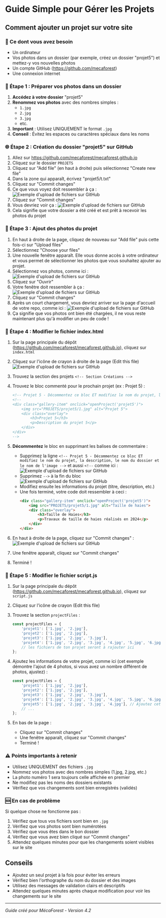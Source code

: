 # Guide Simple pour Gérer les Projets
## Comment ajouter un projet sur votre site

### 🎯 Ce dont vous avez besoin
- Un ordinateur
- Vos photos dans un dossier (par exemple, créez un dossier "projet5") et mettez-y vos nouvelles photos
- Un compte GitHub (https://github.com/mecaforest)
- Une connexion internet

### 📸 Étape 1 : Préparer vos photos dans un dossier 
1. **Accédez à votre dossier** "projet5"
2. **Renommez vos photos** avec des nombres simples :
   - `1.jpg`
   - `2.jpg`
   - `3.jpg`
   - etc.
3. **Important** : Utilisez UNIQUEMENT le format `.jpg`
4. **Conseil** : Évitez les espaces ou caractères spéciaux dans les noms

### 🌐 Étape 2 : Création du dossier "projet5" sur GitHub
1. Allez sur https://github.com/mecaforest/mecaforest.github.io
2. Cliquez sur le dossier `PROJETS`
3. Cliquez sur "Add file" (en haut à droite) puis sélectionnez "Create new file"
4. Dans la zone qui apparaît, écrivez "projet5/t.txt"
5. Cliquez sur "Commit changes"
6. Ce que vous voyez doit ressembler à ça :
![Exemple d'upload de fichiers sur GitHub](./ajouter_un_projet1.png)
7. Cliquez sur "Commit changes"
8. Vous devriez voir ça :
![Exemple d'upload de fichiers sur GitHub](./ajouter_un_projet2.png)
9. Cela signifie que votre dossier a été créé et est prêt à recevoir les photos du projet

### 📸 Étape 3 : Ajout des photos du projet
1. En haut à droite de la page, cliquez de nouveau sur "Add file" puis cette fois-ci sur "Upload files"
2. Sélectionnez "Choose your files"
3. Une nouvelle fenêtre apparaît. Elle vous donne accès à votre ordinateur et vous permet de sélectionner les photos que vous souhaitez ajouter au projet.
4. Sélectionnez vos photos, comme ici :
![Exemple d'upload de fichiers sur GitHub](./ajouter_un_projet3.png)
5. Cliquez sur "Ouvrir"
6. Votre fenêtre doit ressembler à ça : 
![Exemple d'upload de fichiers sur GitHub](./ajouter_un_projet4.png)
7. Cliquez sur "Commit changes"
8. Après un court chargement, vous devriez arriver sur la page d'accueil de votre repo, comme ici :
![Exemple d'upload de fichiers sur GitHub](./ajouter_un_projet5.png)
9. Ça signifie que vos photos ont bien été chargées, il ne vous reste maintenant plus qu'à modifier un peu de code !

### 📝 Étape 4 : Modifier le fichier index.html
1. Sur la page principale du dépôt (https://github.com/mecaforest/mecaforest.github.io), cliquez sur `index.html`
2. Cliquez sur l'icône de crayon à droite de la page (Edit this file)
![Exemple d'upload de fichiers sur GitHub](./ajouter_un_projet6.png)
3. Trouvez la section des projets `<!-- Section Créations -->`
4. Trouvez le bloc commenté pour le prochain projet (ex : Projet 5) :
    ```html
    <!-- Projet 5 - Décommentez ce bloc ET modifiez le nom du projet, la description, le nom du dossier et le nom de l'image -->
    <!--
    <div class="gallery-item" onclick="openProject('projet5')">
        <img src="PROJETS/projet5/1.jpg" alt="Projet 5">
        <div class="overlay">
            <h3>Projet 5</h3>
            <p>Description du projet 5</p>
        </div>
    </div>
    -->
    ```

5. **Décommentez** le bloc en supprimant les balises de commentaire :
   - Supprimez la ligne `<!-- Projet 5 - Décommentez ce bloc ET modifiez le nom du projet, la description, le nom du dossier et le nom de l'image -->` et aussi `<!--` comme ici :
![Exemple d'upload de fichiers sur GitHub](./ajouter_un_projet7.png)
   - Supprimez `-->` à la fin du bloc
![Exemple d'upload de fichiers sur GitHub](./ajouter_un_projet8.png)
   - Modifiez ensuite les informations du projet (titre, description, etc.)
   - Une fois terminé, votre code doit ressembler à ceci :
        ```html
        <div class="gallery-item" onclick="openProject('projet5')">
            <img src="PROJETS/projet5/1.jpg" alt="Taille de haies">
            <div class="overlay">
                <h3>Taille de Haies</h3>
                <p>Travaux de taille de haies réalisés en 2024</p>
            </div>
        </div>
        ```

6. En haut à droite de la page, cliquez sur "Commit changes" :
![Exemple d'upload de fichiers sur GitHub](./ajouter_un_projet9.png)
7. Une fenêtre apparaît, cliquez sur "Commit changes"
8. Terminé !

### 📝 Étape 5 : Modifier le fichier script.js
1. Sur la page principale du dépôt (https://github.com/mecaforest/mecaforest.github.io), cliquez sur `script.js`
2. Cliquez sur l'icône de crayon (Edit this file)
3. Trouvez la section `projectFiles` :

    ```js
    const projectFiles = {
        'projet1': ['1.jpg', '2.jpg'],
        'projet2': ['1.jpg', '2.jpg'],
        'projet3': ['1.jpg', '2.jpg', '3.jpg'],
        'projet4': ['1.jpg', '2.jpg', '3.jpg', '4.jpg', '5.jpg', '6.jpg', '7.jpg', '8.jpg'],
        // les fichiers de ton projet seront à rajouter ici
    };
    ```

4. Ajoutez les informations de votre projet, comme ici (cet exemple démontre l'ajout de 4 photos, si vous avez un nombre différent de photos, ajustez) :

    ```js
    const projectFiles = {
        'projet1': ['1.jpg', '2.jpg'],
        'projet2': ['1.jpg', '2.jpg'],
        'projet3': ['1.jpg', '2.jpg', '3.jpg'],
        'projet4': ['1.jpg', '2.jpg', '3.jpg', '4.jpg', '5.jpg', '6.jpg', '7.jpg', '8.jpg'],
        'projet5': ['1.jpg', '2.jpg', '3.jpg', '4.jpg'], // Ajoutez cette ligne pour le nouveau projet
        // ...
    };
    ```

5. En bas de la page :
   - Cliquez sur "Commit changes"
   - Une fenêtre apparaît, cliquez sur "Commit changes"
   - Terminé !

### ⚠️ Points importants à retenir
- Utilisez UNIQUEMENT des fichiers `.jpg`
- Nommez vos photos avec des nombres simples (1.jpg, 2.jpg, etc.)
- La photo numéro 1 sera toujours celle affichée en premier
- Ne modifiez pas les noms des dossiers existants
- Vérifiez que vos changements sont bien enregistrés (validés)

### 🆘 En cas de problème
Si quelque chose ne fonctionne pas :
1. Vérifiez que tous vos fichiers sont bien en `.jpg`
2. Vérifiez que vos photos sont bien numérotées
3. Vérifiez que vous êtes dans le bon dossier
4. Vérifiez que vous avez bien cliqué sur "Commit changes"
5. Attendez quelques minutes pour que les changements soient visibles sur le site

## Conseils
- Ajoutez un seul projet à la fois pour éviter les erreurs
- Vérifiez bien l'orthographe du nom du dossier et des images
- Utilisez des messages de validation clairs et descriptifs
- Attendez quelques minutes après chaque modification pour voir les changements sur le site

---
*Guide créé pour MécaForest - Version 4.2*